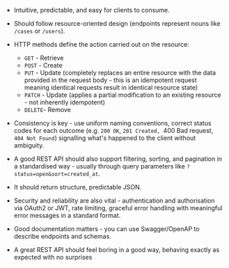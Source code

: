 - Intuitive, predictable, and easy for clients to consume.
- Should follow resource-oriented design (endpoints represent nouns like `/cases` or `/users`).
- HTTP methods define the action carried out on the resource:
	- `GET` - Retrieve
	- `POST` - Create
	- `PUT` - Update (completely replaces an entire resource with the data provided in the request body - this is an idempotent request meaning identical requests result in identical resource state)
	- `PATCH` - Update (applies a partial modification to an existing resource - not inherently idempotent)
	- `DELETE`- Remove
- Consistency is key - use uniform naming conventions, correct status codes for each outcome (e.g. `200 OK`, `201 Created, `400 Bad request, `404 Not Found`) signalling what's happened to the client without ambiguity.
- A good REST API should also support filtering, sorting, and pagination in a standardised way - usually through query parameters like `?status=open&sort=created_at`.
- It should return structure, predictable JSON.

- Security and reliability are also vital - authentication and authorisation via OAuth2 or JWT, rate limiting, graceful error handling with meaningful error messages in a standard format.

- Good documentation matters - you can use Swagger/OpenAP to describe endpoints and schemas.
- A great REST API should feel boring in a good way, behaving exactly as expected with no surprises